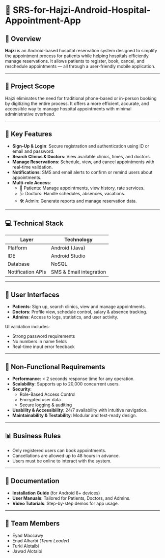 # 🏥 SRS-for-Hajzi-Android-Hospital-Appointment-App

## 📌 Overview

**Hajzi** is an Android-based hospital reservation system designed to simplify the appointment process for patients while helping hospitals efficiently manage reservations. It allows patients to register, book, cancel, and reschedule appointments — all through a user-friendly mobile application.

---

## 🧭 Project Scope

Hajzi eliminates the need for traditional phone-based or in-person booking by digitizing the entire process. It offers a more efficient, accurate, and accessible way to manage hospital appointments with minimal administrative overhead.

---

## 🎯 Key Features

- **Sign-Up & Login**: Secure registration and authentication using ID or email and password.
- **Search Clinics & Doctors**: View available clinics, times, and doctors.
- **Manage Reservations**: Schedule, view, and cancel appointments with real-time validation.
- **Notifications**: SMS and email alerts to confirm or remind users about appointments.
- **Multi-role Access**:
  - 👤 Patients: Manage appointments, view history, rate services.
  - 🩺 Doctors: Handle schedules, absences, vacations.
  - 🛠️ Admin: Generate reports and manage reservation data.

---

## 💻 Technical Stack

| Layer              | Technology              |
|-------------------|--------------------------|
| Platform          | Android (Java)           |
| IDE               | Android Studio           |
| Database          | NoSQL                    |
| Notification APIs | SMS & Email integration  |

---

## 📱 User Interfaces

- **Patients**: Sign up, search clinics, view and manage appointments.
- **Doctors**: Profile view, schedule control, salary & absence tracking.
- **Admins**: Access to logs, statistics, and user activity.

UI validation includes:
- Strong password requirements
- No numbers in name fields
- Real-time input error feedback

---

## 🔐 Non-Functional Requirements

- **Performance**: < 2 seconds response time for any operation.
- **Scalability**: Supports up to 20,000 concurrent users.
- **Security**:
  - Role-Based Access Control
  - Encrypted user data
  - Secure logging & auditing
- **Usability & Accessibility**: 24/7 availability with intuitive navigation.
- **Maintainability & Testability**: Modular and test-ready design.

---

## 📊 Business Rules

- Only registered users can book appointments.
- Cancellations are allowed up to 48 hours in advance.
- Users must be online to interact with the system.

---

## 📂 Documentation

- **Installation Guide** (for Android 8+ devices)
- **User Manuals**: Tailored for Patients, Doctors, and Admins.
- **Video Tutorials**: Step-by-step demos for app usage.

---

## 👥 Team Members

- Eyad Maccawy  
- Enad Alharbi *(Team Leader)*  
- Turki Alotaibi  
- Jawad Alotaibi  
